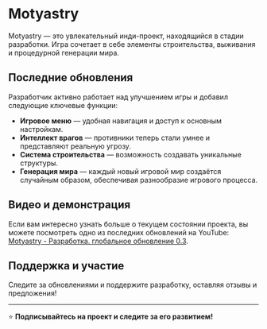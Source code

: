 # Motyastry

Motyastry — это увлекательный инди-проект, находящийся в стадии разработки. Игра сочетает в себе элементы строительства, выживания и процедурной генерации мира. 

## Последние обновления
Разработчик активно работает над улучшением игры и добавил следующие ключевые функции:
- **Игровое меню** — удобная навигация и доступ к основным настройкам.
- **Интеллект врагов** — противники теперь стали умнее и представляют реальную угрозу.
- **Система строительства** — возможность создавать уникальные структуры.
- **Генерация мира** — каждый новый игровой мир создаётся случайным образом, обеспечивая разнообразие игрового процесса.

## Видео и демонстрация
Если вам интересно узнать больше о текущем состоянии проекта, вы можете посмотреть одно из последних обновлений на YouTube: [Motyastry - Разработка. глобальное обновление 0.3](#).

## Поддержка и участие
Следите за обновлениями и поддержите разработку, оставляя отзывы и предложения!

---
⭐ **Подписывайтесь на проект и следите за его развитием!**
